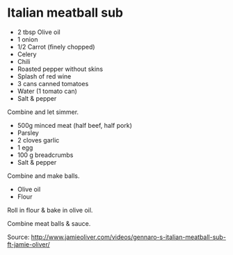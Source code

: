 # Italian meatball sub

- 2 tbsp Olive oil
- 1 onion
- 1/2 Carrot (finely chopped)
- Celery
- Chili
- Roasted pepper without skins
- Splash of red wine
- 3 cans canned tomatoes
- Water (1 tomato can)
- Salt & pepper

Combine and let simmer.

- 500g minced meat (half beef, half pork)
- Parsley
- 2 cloves garlic
- 1 egg
- 100 g breadcrumbs
- Salt & pepper

Combine and make balls.

- Olive oil
- Flour

Roll in flour & bake in olive oil.

Combine meat balls & sauce.

Source: http://www.jamieoliver.com/videos/gennaro-s-italian-meatball-sub-ft-jamie-oliver/
